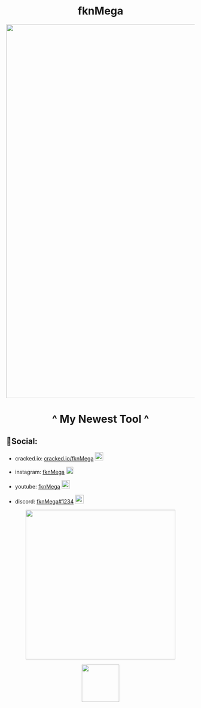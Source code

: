 

<h1 align="center">fknMega</h1>


<a href="https://github.com/fknMega/ReboundGuardian">
<p align="center">

<img src='https://i.ibb.co/H7GYcYL/Mega-Github-Readme.png' width='1000'>
 </p>

</a>
<h1 align="center">^ My Newest Tool ^</h1>

  
  
## 📶Social:

- cracked.io: [cracked.io/fknMega](https://cracked.io/fknMega) <img src="https://pbs.twimg.com/profile_images/1269713480745209858/Yfj5yvty_400x400.png" width="22"> 

- instagram: [fknMega](https://www.instagram.com/fknmega/) <img src="https://www.clipartmax.com/png/full/176-1766224_instagram-logos-in-vector-format-free-download-instagram-logo-small-size.png" width="19"> 

- youtube: [fknMega](https://www.youtube.com/channel/UC_ivJX9OJmJfr9EjqFxt5pQ) <img src="https://upload.wikimedia.org/wikipedia/commons/0/09/YouTube_full-color_icon_%282017%29.svg" width="22">

- discord: [fknMega#1234](https://discord.gg/crasher) <img src="https://seeklogo.com/images/D/discord-color-logo-E5E6DFEF80-seeklogo.com.png" width="23">

 <p align="center">


<img src='https://github-readme-stats.vercel.app/api?username=fknMega&show_icons=true&theme=gruvbox' width='400'>


</p>
 <p align="center">

<img src='https://komarev.com/ghpvc/?username=fknMega&color=brightgreen' width='100'>

</p>

